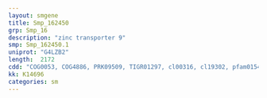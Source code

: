 ```yaml
---
layout: smgene
title: Smp_162450
grp: Smp_16
description: "zinc transporter 9"
smp: Smp_162450.1
uniprot: "G4LZB2"
length:  2172
cdd: "COG0053, COG4886, PRK09509, TIGR01297, cl00316, cl19302, pfam01545, pfam12799, pfam13855"
kk: K14696
categories: sm
---
```

